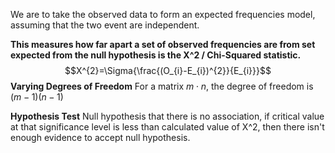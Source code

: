 We are to take the observed data to form an expected frequencies model, assuming that the two event are independent.

**This measures how far apart a set of observed frequencies are from set expected from the null hypothesis is the X^2 / Chi-Squared statistic.**
$$X^{2}=\Sigma{\frac{(O_{i}-E_{i})^{2}}{E_{i}}}$$
**Varying Degrees of Freedom**
For a matrix $m\cdot n$, the degree of freedom is $(m-1)(n-1)$

**Hypothesis Test**
Null hypothesis that there is no association, if critical value at that significance level is less than calculated value of X^2, then there isn't enough evidence to accept null hypothesis.